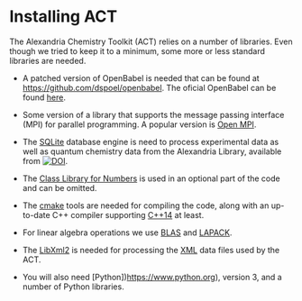 Installing ACT
==============
The Alexandria Chemistry Toolkit (ACT) relies on a number of libraries. Even though we tried to keep it to a minimum,
some more or less standard libraries are needed.

+ A patched version of OpenBabel is needed that can be found at
https://github.com/dspoel/openbabel. The oficial OpenBabel can be found [here](https://github.com/openbabel).

+ Some version of a library that supports the message passing interface (MPI) for parallel programming. A popular version is [Open MPI](https://open-mpi.org).

+ The [SQLite](https://www.sqlite.org/index.html) database engine is need to process experimental data as well as quantum chemistry data from the Alexandria Library, available from [![DOI](https://zenodo.org/badge/DOI/10.5281/zenodo.1170597.svg)](https://doi.org/10.5281/zenodo.1170597).

+ The [Class Library for Numbers](https://www.ginac.de/CLN/) is used in an optional part of the code and can be omitted.

+ The [cmake](https://cmake.org) tools are needed for compiling the code, along with an up-to-date C++ compiler supporting [C++14](https://en.wikipedia.org/wiki/C++14) at least.

+ For linear algebra operations we use [BLAS](http://www.netlib.org/blas/) and [LAPACK](http://www.netlib.org/lapack/).

+ The [LibXml2](http://xmlsoft.org) is needed for processing the [XML](https://en.wikipedia.org/wiki/XML) data files used by the ACT.

+ You will also need [Python])https://www.python.org), version 3, and a number of Python libraries.


